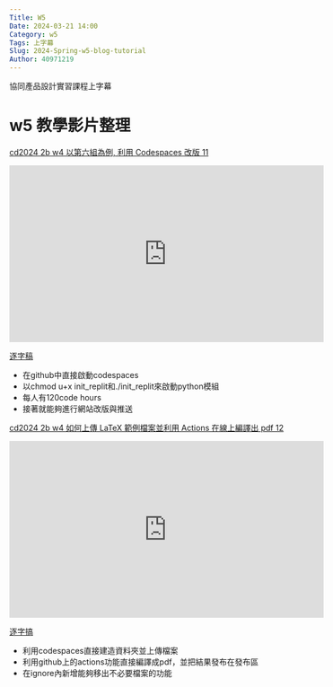 ```yaml
---
Title: W5
Date: 2024-03-21 14:00
Category: w5
Tags: 上字幕
Slug: 2024-Spring-w5-blog-tutorial
Author: 40971219
---
```


協同產品設計實習課程上字幕

<!-- PELICAN_END_SUMMARY -->

# w5 教學影片整理
 [cd2024 2b w4 以第六組為例, 利用 Codespaces 改版 11](https://youtu.be/L8rG5uLHIlo?si=gsIcSEaHFxa9EsrE)

<iframe width="560" height="315" src="https://www.youtube.com/embed/L8rG5uLHIlo?si=su2GL6oNEWtGUTNQ" title="YouTube video player" frameborder="0" allow="accelerometer; autoplay; clipboard-write; encrypted-media; gyroscope; picture-in-picture; web-share" referrerpolicy="strict-origin-when-cross-origin" allowfullscreen></iframe>

[逐字稿](https://nfuedu-my.sharepoint.com/:t:/g/personal/40971219_nfu_edu_tw/Eb3gzblBaN5LqUHWRVfu0T8BFMLsnIrK6ggUwBCKPyWOLw)

- 在github中直接啟動codespaces
- 以chmod u+x init_replit和./init_replit來啟動python模組
- 每人有120code hours
- 接著就能夠進行網站改版與推送

[cd2024 2b w4 如何上傳 LaTeX 範例檔案並利用 Actions 在線上編譯出 pdf 12](https://youtu.be/L8rG5uLHIlo?si=UFz6FO2_cg_K_PBt)

<iframe width="560" height="315" src="https://www.youtube.com/embed/bheoYbc4sns?si=W6Ka9TYIz878DDYD" title="YouTube video player" frameborder="0" allow="accelerometer; autoplay; clipboard-write; encrypted-media; gyroscope; picture-in-picture; web-share" referrerpolicy="strict-origin-when-cross-origin" allowfullscreen></iframe>

[逐字搞](https://nfuedu-my.sharepoint.com/:t:/g/personal/40971219_nfu_edu_tw/ET_MpTSJQv1Iv9FRs0y9iCwBwN5Xz8D4q9EwRK4bX0NfcA?e=UeDPjz)

- 利用codespaces直接建造資料夾並上傳檔案
- 利用github上的actions功能直接編譯成pdf，並把結果發布在發布區
- 在ignore內新增能夠移出不必要檔案的功能
